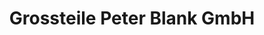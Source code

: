 ---
title: "Grossteile Peter Blank GmbH"
url: /aschaffenburg/grossteile-peter-blank-gmbh/
shop: Eisenwaren
---